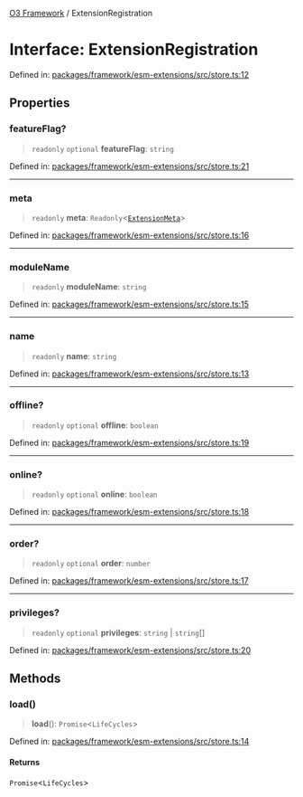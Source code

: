 [O3 Framework](../API.md) / ExtensionRegistration

# Interface: ExtensionRegistration

Defined in: [packages/framework/esm-extensions/src/store.ts:12](https://github.com/habeshabro/openmrs-esm-core/blob/main/packages/framework/esm-extensions/src/store.ts#L12)

## Properties

### featureFlag?

> `readonly` `optional` **featureFlag**: `string`

Defined in: [packages/framework/esm-extensions/src/store.ts:21](https://github.com/habeshabro/openmrs-esm-core/blob/main/packages/framework/esm-extensions/src/store.ts#L21)

***

### meta

> `readonly` **meta**: `Readonly`\<[`ExtensionMeta`](ExtensionMeta.md)\>

Defined in: [packages/framework/esm-extensions/src/store.ts:16](https://github.com/habeshabro/openmrs-esm-core/blob/main/packages/framework/esm-extensions/src/store.ts#L16)

***

### moduleName

> `readonly` **moduleName**: `string`

Defined in: [packages/framework/esm-extensions/src/store.ts:15](https://github.com/habeshabro/openmrs-esm-core/blob/main/packages/framework/esm-extensions/src/store.ts#L15)

***

### name

> `readonly` **name**: `string`

Defined in: [packages/framework/esm-extensions/src/store.ts:13](https://github.com/habeshabro/openmrs-esm-core/blob/main/packages/framework/esm-extensions/src/store.ts#L13)

***

### offline?

> `readonly` `optional` **offline**: `boolean`

Defined in: [packages/framework/esm-extensions/src/store.ts:19](https://github.com/habeshabro/openmrs-esm-core/blob/main/packages/framework/esm-extensions/src/store.ts#L19)

***

### online?

> `readonly` `optional` **online**: `boolean`

Defined in: [packages/framework/esm-extensions/src/store.ts:18](https://github.com/habeshabro/openmrs-esm-core/blob/main/packages/framework/esm-extensions/src/store.ts#L18)

***

### order?

> `readonly` `optional` **order**: `number`

Defined in: [packages/framework/esm-extensions/src/store.ts:17](https://github.com/habeshabro/openmrs-esm-core/blob/main/packages/framework/esm-extensions/src/store.ts#L17)

***

### privileges?

> `readonly` `optional` **privileges**: `string` \| `string`[]

Defined in: [packages/framework/esm-extensions/src/store.ts:20](https://github.com/habeshabro/openmrs-esm-core/blob/main/packages/framework/esm-extensions/src/store.ts#L20)

## Methods

### load()

> **load**(): `Promise`\<`LifeCycles`\>

Defined in: [packages/framework/esm-extensions/src/store.ts:14](https://github.com/habeshabro/openmrs-esm-core/blob/main/packages/framework/esm-extensions/src/store.ts#L14)

#### Returns

`Promise`\<`LifeCycles`\>
